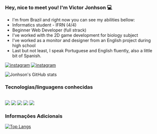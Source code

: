 ### Hey, nice to meet you! I'm Victor Jonhson 💻

* I'm from Brazil and right now you can see my abilities bellow: 
* Informatics student - IFRN (4/4)
* Beginner Web Developer (full strack)
* I've worked with the 2D game development for biology subject 
* I've worked as a monitor and designer from an English project during high school
* Last but not least, I speak Portuguese and English fluently, also a little bit of Spanish. 

[![instagram](https://img.shields.io/badge/Instagram-E4405F?style=for-the-badge&logo=instagram&logoColor=white)](https://instagram.com/victorjonhson_)
[![instagram](https://img.shields.io/badge/Facebook-1877F2?style=for-the-badge&logo=facebook&logoColor=white)](https://www.facebook.com/victorjonhson.aciole)


![Jonhson's GitHub stats](https://github-readme-stats.vercel.app/api?username=VJonhson-webDeveloper&show_icons=true&theme=dracula)

### Tecnologias/linguagens conhecidas
<div style="display:inline_block"><br/>
<img src="https://img.shields.io/badge/HTML5-E34F26?style=for-the-badge&logo=html5&logoColor=white">
<img src="https://img.shields.io/badge/CSS3-1572B6?style=for-the-badge&logo=css3&logoColor=white">
<img src="https://img.shields.io/badge/JavaScript-F7DF1E?style=for-the-badge&logo=javascript&logoColor=black">
<img src="https://img.shields.io/badge/Java-ED8B00?style=for-the-badge&logo=java&logoColor=white">
<img src="https://img.shields.io/badge/C%23-239120?style=for-the-badge&logo=c-sharp&logoColor=white">
</div>

### Informações Adicionais
[![Top Langs](https://github-readme-stats.vercel.app/api/top-langs/?username=VJonhson-webDeveloper&layout=compact)](https://github.com/anuraghazra/github-readme-stats)
